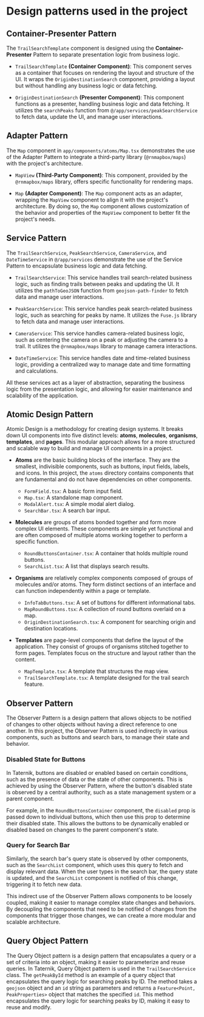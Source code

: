 # Design patterns used in the project

## Container-Presenter Pattern

The `TrailSearchTemplate` component is designed using the **Container-Presenter** Pattern to separate presentation logic from business logic.

- `TrailSearchTemplate` **(Container Component)**: This component serves as a container that focuses on rendering the layout and structure of the UI. It wraps the `OriginDestinationSearch` component, providing a layout but without handling any business logic or data fetching.

- `OriginDestinationSearch` **(Presenter Component)**: This component functions as a presenter, handling business logic and data fetching. It utilizes the `searchPeaks` function from `@/app/services/peakSearchService` to fetch data, update the UI, and manage user interactions.

## Adapter Pattern

The `Map` component in `app/components/atoms/Map.tsx` demonstrates the use of the Adapter Pattern to integrate a third-party library (`@rnmapbox/maps`) with the project's architecture.

- `MapView` **(Third-Party Component)**: This component, provided by the `@rnmapbox/maps` library, offers specific functionality for rendering maps.

- `Map` **(Adapter Component)**: The `Map` component acts as an adapter, wrapping the `MapView` component to align it with the project's architecture. By doing so, the `Map` component allows customization of the behavior and properties of the `MapView` component to better fit the project's needs.

## Service Pattern

The `TrailSearchService`, `PeakSearchService`, `CameraService`, and `DateTimeService` in `@/app/services` demonstrate the use of the Service Pattern to encapsulate business logic and data fetching.

- `TrailSearchService`: This service handles trail search-related business logic, such as finding trails between peaks and updating the UI. It utilizes the `pathToGeoJSON` function from `geojson-path-finder` to fetch data and manage user interactions.

- `PeakSearchService`: This service handles peak search-related business logic, such as searching for peaks by name. It utilizes the `Fuse.js` library to fetch data and manage user interactions.

- `CameraService`: This service handles camera-related business logic, such as centering the camera on a peak or adjusting the camera to a trail. It utilizes the `@rnmapbox/maps` library to manage camera interactions.

- `DateTimeService`: This service handles date and time-related business logic, providing a centralized way to manage date and time formatting and calculations.

All these services act as a layer of abstraction, separating the business logic from the presentation logic, and allowing for easier maintenance and scalability of the application.

## Atomic Design Pattern

Atomic Design is a methodology for creating design systems. It breaks down UI components into five distinct levels: **atoms**, **molecules**, **organisms**, **templates**, and **pages**. This modular approach allows for a more structured and scalable way to build and manage UI components in a project.

- **Atoms** are the basic building blocks of the interface. They are the smallest, indivisible components, such as buttons, input fields, labels, and icons. In this project, the `atoms` directory contains components that are fundamental and do not have dependencies on other components.

    - `FormField.tsx`: A basic form input field.
    - `Map.tsx`: A standalone map component.
    - `ModalAlert.tsx`: A simple modal alert dialog.
    - `SearchBar.tsx`: A search bar input.

- **Molecules** are groups of atoms bonded together and form more complex UI elements. These components are simple yet functional and are often composed of multiple atoms working together to perform a specific function.

    - `RoundButtonsContainer.tsx`: A container that holds multiple round buttons.
    - `SearchList.tsx`: A list that displays search results.

- **Organisms** are relatively complex components composed of groups of molecules and/or atoms. They form distinct sections of an interface and can function independently within a page or template.

    - `InfoTabButtons.tsx`: A set of buttons for different informational tabs.
    - `MapRoundButtons.tsx`: A collection of round buttons overlaid on a map.
    - `OriginDestinationSearch.tsx`: A component for searching origin and destination locations.

- **Templates** are page-level components that define the layout of the application. They consist of groups of organisms stitched together to form pages. Templates focus on the structure and layout rather than the content.

    - `MapTemplate.tsx`: A template that structures the map view.
    - `TrailSearchTemplate.tsx`: A template designed for the trail search feature.

## Observer Pattern

The Observer Pattern is a design pattern that allows objects to be notified of changes to other objects without having a direct reference to one another. In this project, the Observer Pattern is used indirectly in various components, such as buttons and search bars, to manage their state and behavior.

### Disabled State for Buttons

In Taternik, buttons are disabled or enabled based on certain conditions, such as the presence of data or the state of other components. This is achieved by using the Observer Pattern, where the button's disabled state is observed by a central authority, such as a state management system or a parent component.

For example, in the `RoundButtonsContainer` component, the `disabled` prop is passed down to individual buttons, which then use this prop to determine their disabled state. This allows the buttons to be dynamically enabled or disabled based on changes to the parent component's state.

### Query for Search Bar

Similarly, the search bar's query state is observed by other components, such as the `SearchList` component, which uses this query to fetch and display relevant data. When the user types in the search bar, the query state is updated, and the `SearchList` component is notified of this change, triggering it to fetch new data.

This indirect use of the Observer Pattern allows components to be loosely coupled, making it easier to manage complex state changes and behaviors. By decoupling the components that need to be notified of changes from the components that trigger those changes, we can create a more modular and scalable architecture.

## Query Object Pattern

The Query Object pattern is a design pattern that encapsulates a query or a set of criteria into an object, making it easier to parameterize and reuse queries.
In Taternik, Query Object pattern is used in the `TrailSearchService` class. The `getPeakById` method is an example of a query object that encapsulates the query logic for searching peaks by ID. The method takes a `geojson` object and an `id` string as parameters and returns a `Feature<Point, PeakProperties>` object that matches the specified `id`. This method encapsulates the query logic for searching peaks by ID, making it easy to reuse and modify.
